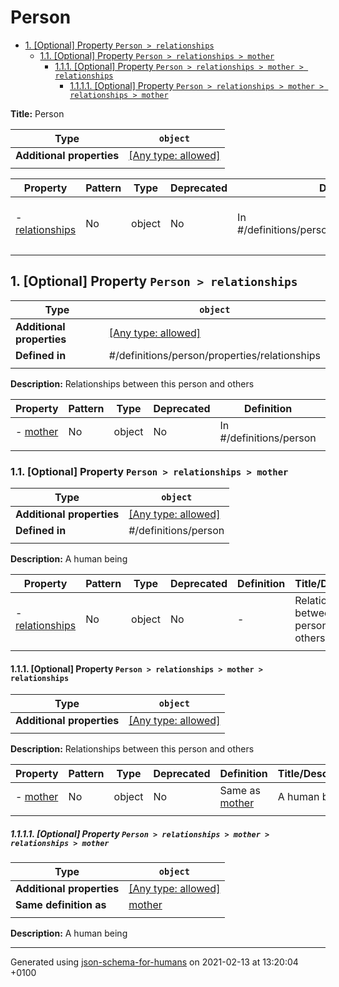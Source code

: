# Person

- [1. [Optional] Property `Person > relationships`](#relationships)
  - [1.1. [Optional] Property `Person > relationships > mother`](#relationships_mother)
    - [1.1.1. [Optional] Property `Person > relationships > mother > relationships`](#relationships_mother_relationships)
      - [1.1.1.1. [Optional] Property `Person > relationships > mother > relationships > mother`](#relationships_mother_relationships_mother)

**Title:** Person

| Type | `object` |
| ---- | --- |
| **Additional properties** |[[Any type: allowed]](# "Additional Properties of any type are allowed.")|
|  |  |

| Property | Pattern | Type | Deprecated | Definition | Title/Description |
| -------- | ------- | ---- | ---------- | ---------- | ----------------- |
|-  [relationships](#relationships)|No|object|No| In #/definitions/person/properties/relationships|Relationships between this person and others|
|  |  |  |  |  |

## <a name="relationships"></a>1. [Optional] Property `Person > relationships`

| Type | `object` |
| ---- | --- |
| **Additional properties** |[[Any type: allowed]](# "Additional Properties of any type are allowed.")|
| **Defined in** | #/definitions/person/properties/relationships |
|  |  |

**Description:** Relationships between this person and others

| Property | Pattern | Type | Deprecated | Definition | Title/Description |
| -------- | ------- | ---- | ---------- | ---------- | ----------------- |
|-  [mother](#relationships_mother)|No|object|No| In #/definitions/person|A human being|
|  |  |  |  |  |

### <a name="relationships_mother"></a>1.1. [Optional] Property `Person > relationships > mother`

| Type | `object` |
| ---- | --- |
| **Additional properties** |[[Any type: allowed]](# "Additional Properties of any type are allowed.")|
| **Defined in** | #/definitions/person |
|  |  |

**Description:** A human being

| Property | Pattern | Type | Deprecated | Definition | Title/Description |
| -------- | ------- | ---- | ---------- | ---------- | ----------------- |
|-  [relationships](#relationships_mother_relationships)|No|object|No| -|Relationships between this person and others|
|  |  |  |  |  |

#### <a name="relationships_mother_relationships"></a>1.1.1. [Optional] Property `Person > relationships > mother > relationships`

| Type | `object` |
| ---- | --- |
| **Additional properties** |[[Any type: allowed]](# "Additional Properties of any type are allowed.")|
|  |  |

**Description:** Relationships between this person and others

| Property | Pattern | Type | Deprecated | Definition | Title/Description |
| -------- | ------- | ---- | ---------- | ---------- | ----------------- |
|-  [mother](#relationships_mother_relationships_mother)|No|object|No| Same as [mother](#relationships_mother)|A human being|
|  |  |  |  |  |

##### <a name="relationships_mother_relationships_mother"></a>1.1.1.1. [Optional] Property `Person > relationships > mother > relationships > mother`

| Type | `object` |
| ---- | --- |
| **Additional properties** |[[Any type: allowed]](# "Additional Properties of any type are allowed.")|
| **Same definition as** | [mother](#relationships_mother) |
|  |  |

**Description:** A human being

----------------------------------------------------------------------------------------------------------------------------
Generated using [json-schema-for-humans](https://github.com/coveooss/json-schema-for-humans) on 2021-02-13 at 13:20:04 +0100
